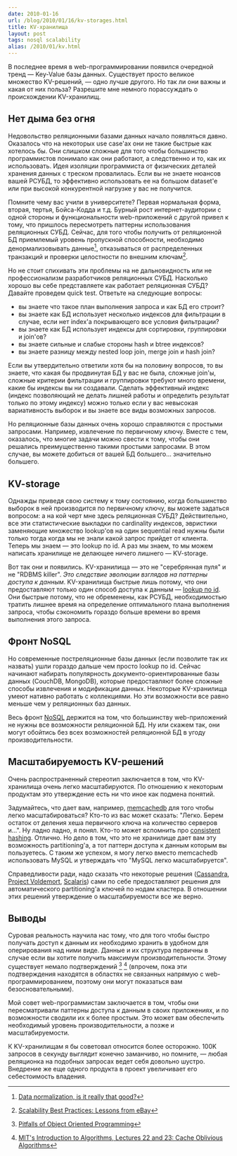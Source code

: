 ```yaml
---
date: 2010-01-16
url: /blog/2010/01/16/kv-storages.html
title: KV-хранилища
layout: post
tags: nosql scalability
alias: /2010/01/kv.html
---
```

В последнее время в web-программировании появился очередной тренд — Key-Value базы данных. Существует просто великое множество KV-решений, — одно лучше другого. Но так ли они важны и какая от них польза? Разрешите мне немного порассуждать о происхождении KV-хранилищ.

## Нет дыма без огня

Недовольство реляционными базами данных начало появляться давно. Оказалось что на некоторых use case'ах они не такие быстрые как хотелось бы. Они слишком сложные для того чтобы большинство программистов понимало как они работают, а следственно и то, как их использовать. Идея изоляции программиста от физических деталей хранения данных с треском провалилась. Если вы не знаете нюансов вашей РСУБД, то эффективно использовать ее на большом dataset'е или при высокой конкурентной нагрузке у вас не получится.

Помните чему вас учили в университете? Первая нормальная форма, вторая, тертья, Бойса-Кодда и т.д. Бурный рост интернет-аудитории с одной стороны и функциональности web-приложений с другой привел к тому, что пришлось пересмотреть паттерны использования реляционных СУБД. Сейчас, для того чтобы получить от реляционной БД приемлемый уровень пропускной способности, необходимо денормализовывать данные[^denormalization], отказываться от распределенных транзакций и проверки целостности по внешним ключам[^ebay-practicies].

Но не стоит спихивать эти проблемы на не дальновидность или не профессионализм разработчиков реляционных СУБД. Насколько хорошо вы себе представляете как работает реляционная СУБД? Давайте проведем quick test. Ответьте на следующие вопросы:

* вы знаете что такое план выполнения запроса и как БД его строит?
* вы знаете как БД использует несколько индексов для фильтрации в случае, если нет index'а покрывающего все условия фильтрации?
* вы знаете как БД использует индексы для сортировки, группировки и join'ов?
* вы знаете сильные и слабые стороны hash и btree индексов?
* вы знаете разницу между nested loop join, merge join и hash join?

Если вы утвердительно ответили хотя бы на половину вопросов, то вы знаете, что какая бы продвинутая БД у вас не была, сложные join'ы, сложные критерии фильтрации и группировки требуют много времени, какие бы индексы вы ни создавали. Сделать эффективный индекс (индекс позволяющий не делать лишней работы и определить результат только по этому индексу) можно только если у вас невысокая вариативность выборок и вы знаете все виды возможных запросов.

Но реляционные базы данных очень хорошо справляются с простыми запросами. Например, извлечение по первичному ключу. Вместе с тем, оказалось, что многие задачи можно свести к тому, чтобы они решались преимущественно такими простыми запросами. В этом случае, вы можете добиться от вашей БД большего... значительно большего.

## KV-storage

Однажды приведя свою систему к тому состоянию, когда большинство выборок в ней производится по первичному ключу, вы можете задаться вопросом: а на кой черт мне здесь реляционная СУБД? Действительно, все эти статистические выкладки по cardinality индексов, эвристики заменяющие множество lookup'ов на один sequential read нужны были только тогда когда мы не знали какой запрос прийдет от клиента. Теперь мы знаем — это lookup по id. А раз мы знаем, то мы можем написать хранилище не делающее ничего лишнего — KV-storage.

Вот так они и появились. KV-хранилища — это не "серебрянная пуля" и не "RDBMS killer". _Это следствие эволюции взглядов на паттерны доступа к данным_. KV-хранилища быстрые лишь потому, что они предоставляют только один способ доступа к данным — [lookup по id][ref-hastable]. Они быстрые потому, что не обременены, как РСУБД, необходимостью тратить лишнее время на определение оптимального плана выполнения запроса, чтобы сэкономить гораздо больше времени во время выполнения этого запроса.

## Фронт NoSQL

Но современные постреляционные базы данных (если позволите так их назвать) ушли гораздо дальше чем просто lookup по id. Сейчас начинают набирать популярность документо-ориентированные базы данных (CouchDB, MongoDB), которые предоставляют более сложные способы извлечения и модификации данных. Некоторые KV-хранилища умеют нативно работать с коллекциями. Но эти возможности все равно меньше чем у реляционных баз данных.

Весь фронт [NoSQL][ref-nosql] держится на том, что большинству web-приложений не нужны все возможности реляционной БД. Ну или скажем так, они могут обойтись без всех возможностей реляционной БД в угоду производительности.

## Масштабируемость KV-решений

Очень распространенный стереотип заключается в том, что KV-хранилища очень легко масштабируются. По отношению к некоторым продуктам это утверждение есть ни что иное как подмена понятий.

Задумайтесь, что дает вам, например, [memcachedb][ref-memcachedb] для того чтобы легко масштабироваться? Кто-то из вас может сказать: "Легко. Берем остаток от деления хеша первичного ключа на количество серверов и...". Ну ладно ладно, я понял. Кто-то может вспомнить про [consistent hashing][ref-consistent-hashing]. Отлично. Но дело в том, что это не хранилище дает вам эту возможность partitioning'а, а тот паттерн доступа к данным которым вы пользуетесь. С таким же успехом, я могу легко вместо memcachedb использовать MySQL и утверждать что "MySQL легко масштабируется".

Справедливости ради, надо сказать что некоторые решения ([Cassandra][ref-cassandra], [Project Voldemort][ref-voldemort], [Scalaris][ref-scalaris]) сами по себе предоставляют решения для автоматического partitioning'а ключей по нодам кластера. В отношении этих решений утверждение о масштабируемости все же верно.

## Выводы

Суровая реальность научила нас тому, что для того чтобы быстро получать доступ к данным их необходимо хранить в удобном для оперирования над ними виде. Данные и их структура первичны в случае если вы хотите получить максимум производительности. Этому существует немало подтверждений [^pitfals] [^cache-oblivious] (впрочем, пока эти подтверждения находятся в областях не связанных напрямую с web-программированием, поэтому они могут показаться вам безосновательными).

Мой совет web-программистам заключается в том, чтобы они пересматривали паттерны доступа к данным в своих приложениях, и по возможности сводили их к более простым. Это может вам обеспечить необходимый уровень производительности, а позже и масштабируемости.

К KV-хранилищам я бы советовал относится более осторожно. 100K запросов в секунду выглядит конечно заманчиво, но помните, — любая реляционка на подобных запросах ведет себя довольно шустро. Внедрение же еще одного продукта в проект увеличивает его себестоимость владения.

[^denormalization]: [Data normalization, is it really that good?](http://www.infoq.com/news/2007/08/denormalization)
[^ebay-practicies]: [Scalability Best Practices: Lessons from eBay](http://www.infoq.com/articles/ebay-scalability-best-practices)
[^pitfals]: [Pitfalls of Object Oriented Programming](http://research.scee.net/files/presentations/gcapaustralia09/Pitfalls_of_Object_Oriented_Programming_GCAP_09.pdf)
[^cache-oblivious]: [MIT's Introduction to Algorithms, Lectures 22 and 23: Cache Oblivious Algorithms](http://www.catonmat.net/blog/mit-introduction-to-algorithms-part-fourteen/)

[ref-hastable]: http://en.wikipedia.org/wiki/Hash_table
[ref-couchdb]: http://couchdb.apache.org/
[ref-redis]: http://code.google.com/p/redis/
[ref-nosql]: http://en.wikipedia.org/wiki/NoSQL
[ref-memcachedb]: http://memcachedb.org/
[ref-consistent-hashing]: http://www.spiteful.com/2008/03/17/programmers-toolbox-part-3-consistent-hashing/
[ref-cassandra]: http://incubator.apache.org/cassandra/
[ref-voldemort]: http://project-voldemort.com/
[ref-scalaris]: http://code.google.com/p/scalaris/
